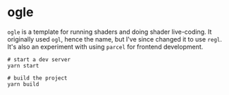 ogle
===

`ogle` is a template for running shaders and doing shader live-coding. It originally used `ogl`, hence the name, but I've since changed it to use `regl`. It's also an experiment with using `parcel` for frontend development.

```
# start a dev server
yarn start

# build the project
yarn build
```

